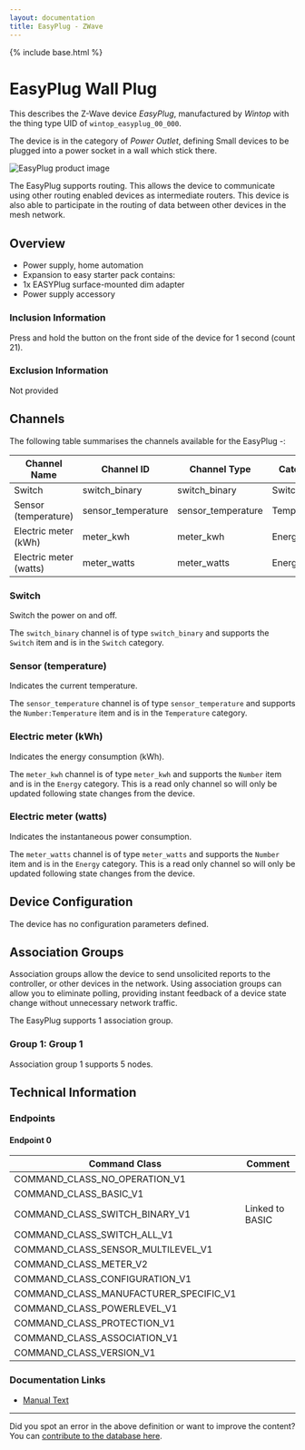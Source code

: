 ```yaml
---
layout: documentation
title: EasyPlug - ZWave
---
```


{% include base.html %}

# EasyPlug Wall Plug
This describes the Z-Wave device *EasyPlug*, manufactured by *Wintop* with the thing type UID of ```wintop_easyplug_00_000```.

The device is in the category of *Power Outlet*, defining Small devices to be plugged into a power socket in a wall which stick there.

![EasyPlug product image](https://www.cd-jackson.com/zwave_device_uploads/218/218_default.png)


The EasyPlug supports routing. This allows the device to communicate using other routing enabled devices as intermediate routers.  This device is also able to participate in the routing of data between other devices in the mesh network.

## Overview

  * Power supply, home automation
  * Expansion to easy starter pack contains:
  * 1x EASYPlug surface-mounted dim adapter
  * Power supply accessory

### Inclusion Information

Press and hold the button on the front side of the device for 1 second (count 21).

### Exclusion Information

Not provided

## Channels

The following table summarises the channels available for the EasyPlug -:

| Channel Name | Channel ID | Channel Type | Category | Item Type |
|--------------|------------|--------------|----------|-----------|
| Switch | switch_binary | switch_binary | Switch | Switch | 
| Sensor (temperature) | sensor_temperature | sensor_temperature | Temperature | Number:Temperature | 
| Electric meter (kWh) | meter_kwh | meter_kwh | Energy | Number | 
| Electric meter (watts) | meter_watts | meter_watts | Energy | Number | 

### Switch
Switch the power on and off.

The ```switch_binary``` channel is of type ```switch_binary``` and supports the ```Switch``` item and is in the ```Switch``` category.

### Sensor (temperature)
Indicates the current temperature.

The ```sensor_temperature``` channel is of type ```sensor_temperature``` and supports the ```Number:Temperature``` item and is in the ```Temperature``` category.

### Electric meter (kWh)
Indicates the energy consumption (kWh).

The ```meter_kwh``` channel is of type ```meter_kwh``` and supports the ```Number``` item and is in the ```Energy``` category. This is a read only channel so will only be updated following state changes from the device.

### Electric meter (watts)
Indicates the instantaneous power consumption.

The ```meter_watts``` channel is of type ```meter_watts``` and supports the ```Number``` item and is in the ```Energy``` category. This is a read only channel so will only be updated following state changes from the device.



## Device Configuration

The device has no configuration parameters defined.

## Association Groups

Association groups allow the device to send unsolicited reports to the controller, or other devices in the network. Using association groups can allow you to eliminate polling, providing instant feedback of a device state change without unnecessary network traffic.

The EasyPlug supports 1 association group.

### Group 1: Group 1


Association group 1 supports 5 nodes.

## Technical Information

### Endpoints

#### Endpoint 0

| Command Class | Comment |
|---------------|---------|
| COMMAND_CLASS_NO_OPERATION_V1| |
| COMMAND_CLASS_BASIC_V1| |
| COMMAND_CLASS_SWITCH_BINARY_V1| Linked to BASIC|
| COMMAND_CLASS_SWITCH_ALL_V1| |
| COMMAND_CLASS_SENSOR_MULTILEVEL_V1| |
| COMMAND_CLASS_METER_V2| |
| COMMAND_CLASS_CONFIGURATION_V1| |
| COMMAND_CLASS_MANUFACTURER_SPECIFIC_V1| |
| COMMAND_CLASS_POWERLEVEL_V1| |
| COMMAND_CLASS_PROTECTION_V1| |
| COMMAND_CLASS_ASSOCIATION_V1| |
| COMMAND_CLASS_VERSION_V1| |

### Documentation Links

* [Manual Text](https://www.cd-jackson.com/zwave_device_uploads/218/Easyplug-Manual.pdf)

---

Did you spot an error in the above definition or want to improve the content?
You can [contribute to the database here](http://www.cd-jackson.com/index.php/zwave/zwave-device-database/zwave-device-list/devicesummary/218).
